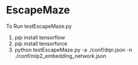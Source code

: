 # EscapeMaze
To Run testEscapeMaze.py 
1. pip install tensorflow
2. pip install tensorforce
3. python testEscapeMaze.py -a ./conf/dqn.json -n ./conf/mlp2_embedding_network.json

